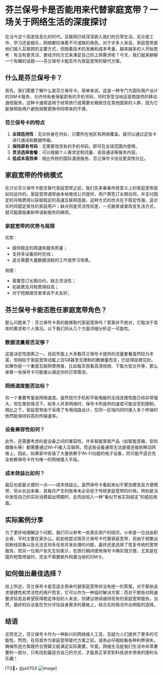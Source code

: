 # 芬兰保号卡是否能用来代替家庭宽带？一场关于网络生活的深度探讨

在当今这个高度信息化的时代，互联网已经深深嵌入我们的日常生活。无论是工作、学习还是娱乐，网络都扮演着不可或缺的角色。对于许多人来说，家庭宽带是他们接入互联网的主要方式，但随着技术的发展和成本考量，越来越多的人开始思考：有没有更灵活、更经济的方式来满足自己的上网需求呢？今天，我们就来聊聊一个有趣的话题——芬兰保号卡能否作为家庭宽带的替代方案。

## 什么是芬兰保号卡？

首先，我们需要了解什么是芬兰保号卡。简单来说，这是一种专门为国际用户设计的SIM卡服务，允许持有者保留原有的手机号码，同时享受当地运营商提供的移动通信服务。这种卡通常适用于经常旅行或需要长期居住在其他国家的人群，因为它能够帮助用户避免频繁更换号码带来的不便。

### 芬兰保号卡的特点

1. **全球适用性**：无论你身在何处，只要所在地区有网络覆盖，就可以通过这张卡进行通话和数据传输。
2. **保持原有号码**：无需更改现有的手机号码，即可在全球范围内使用。
3. **灵活选择套餐**：可以根据个人需求定制流量、语音通话等服务内容。
4. **低成本高效率**：相比传统的国际漫游服务，芬兰保号卡往往更具性价比。

## 家庭宽带的传统模式

在讨论芬兰保号卡能否替代家庭宽带之前，我们先来看看传统意义上的家庭宽带是如何运作的。家庭宽带通常由本地电信公司提供，用户需签订长期合同，并支付固定的月租费用以获取稳定的高速互联网连接。这种方式的优点在于稳定性强，适合长时间固定居住的家庭用户；缺点则是灵活性较差，一旦搬家或者改变生活方式，就可能面临重新申请新服务的麻烦。

### 家庭宽带的优势与局限

优势：
- 提供稳定的网速和服务质量；
- 支持多设备同时在线；
- 适合需要大量数据消耗的工作或学习场景。

局限：
- 需要签订长期合约，缺乏灵活性；
- 初装费及月租费用较高；
- 对于短期居住者来说不太友好。

## 芬兰保号卡能否胜任家庭宽带角色？

那么问题来了：芬兰保号卡真的能够取代家庭宽带吗？答案并不绝对，它取决于具体的需求和个人情况。以下我们将从几个方面详细分析这一可能性。

### 数据流量是否足够？

这是决定性因素之一。目前市面上大多数芬兰保号卡提供的流量套餐虽然较为丰富，但相较于家庭宽带动辄上百GB甚至无限制的数据量而言，仍显得捉襟见肘。如果你是一个重度互联网使用者，比如每天观看高清视频、下载大型文件等，那么单靠一张保号卡可能难以满足你的日常需求。

### 网络速度能否达标？

另一个重要考量是网络速度。虽然现代手机和平板电脑的无线连接性能已经非常强大，但在某些情况下，如多人共享网络时，保号卡所提供的速度可能会受到限制。相比之下，家庭宽带由于采用了专用线路设计，在同一区域内同时接入多个终端时依然能保持较高的传输速率。

### 设备兼容性如何？

此外，还需要考虑的是设备之间的兼容性。许多智能家居产品（如智能音箱、安防摄像头等）都需要通过Wi-Fi接入互联网，而这些设备通常无法直接连接到移动网络上。因此，如果家中安装了大量依赖于Wi-Fi功能的电子设备，则可能不适合完全依赖保号卡作为唯一的网络接入手段。

### 成本效益比如何？

最后也是最关键的一点——成本效益比。虽然保号卡看起来似乎更加便宜且方便携带，但从长远来看，其每月产生的账单未必会低于传统家庭宽带的价格。特别是当你发现自己的实际消费超出预期时，反而会陷入一种“看似节省实则超支”的尴尬局面。

## 实际案例分享

为了更好地理解这个问题，我们可以参考一些真实用户的经历。小李是一位自由职业者，平时主要在家办公。起初他尝试用芬兰保号卡代替家庭宽带，但由于频繁出现断线现象以及无法支持多任务并发处理的问题，最终还是选择了恢复传统的宽带服务。而另一位用户张先生则表示，在旅行期间使用保号卡确实很方便，尤其是在国外短暂停留时，完全不需要额外购置当地的SIM卡。

## 如何做出最佳选择？

综上所述，芬兰保号卡是否适合用来代替家庭宽带并没有统一的答案。对于那些追求便捷性和灵活性的用户而言，它可以作为一种临时解决方案；而对于那些对网速要求较高且希望获得稳定体验的人来说，则建议继续维持现有的家庭宽带服务。当然，最好的办法是在充分评估自身需求的基础上，结合实际情况作出明智的选择。

## 结语

总而言之，芬兰保号卡作为一种新兴的网络接入工具，无疑为人们提供了更多的可能性。然而，在将其作为家庭宽带替代方案之前，请务必仔细权衡各种利弊得失，确保所选方案既符合预算又能满足实际需要。毕竟，网络生活是我们生活中非常重要的一部分，只有找到最适合自己的方式，才能真正享受到科技进步带来的便利与乐趣！

[TG💪+ @jx0703 ![Image](https://github.com/user-attachments/assets/dbca1d08-cadb-493c-b0ec-ad6f7a83f270)]